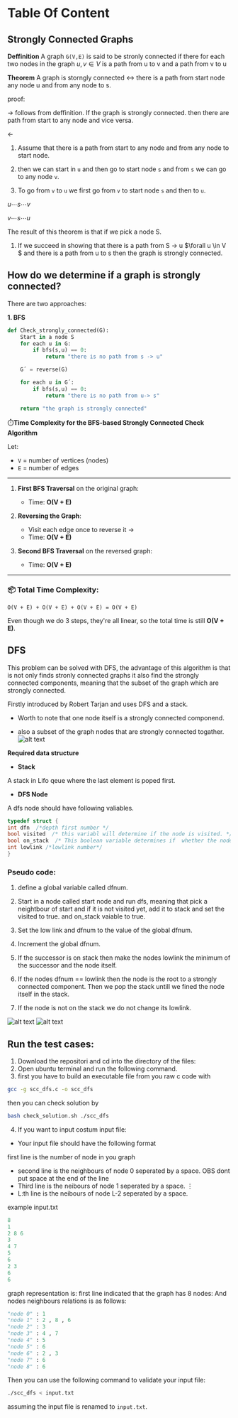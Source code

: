 
# Table Of Content




## Strongly Connected Graphs
**Deffinition**
A graph `G(V,E)` is said to be stronly connected if there for each two nodes in the graph $u, v \in V$ is a path from u to v and a path from v to u

**Theorem**
A graph is storngly connected $\leftrightarrow$ there is a path from start node any node u and from any node to s. 

proof: 

$\rightarrow$ follows from deffinition. If the graph is strongly connected. then there are path from start to any node and vice versa. 

$\leftarrow$ 
1. Assume that there is a path from start to any node and from any node to start node. 

2. then we can start in `u` and then go to start node `s` and from `s` we can go to any node `v`. 

3. To go from `v` to `u` we first go from `v` to start node `s` and then to `u`.

$u\cdots s \cdots v$ 

$v \cdots s \cdots u$


The result of this theorem is that if we pick a node S. 

1. If we succeed in showing that there is a path from S -> u  $\forall u \in V $ and there is a path from u to s then the graph is strongly connected.

## How do we determine if a graph is strongly connected? 

There are two approaches: 

**1. BFS**
```python
def Check_strongly_connected(G):
    Start in a node S 
    for each u in G:
        if bfs(s,u) == 0:
            return "there is no path from s -> u"

    G´ = reverse(G)

    for each u in G´: 
        if bfs(s,u) == 0:
            return "there is no path from u-> s"

    return "the graph is strongly connected"
```


⏱️**Time Complexity for the BFS-based Strongly Connected Check Algorithm**

Let:

* `V` = number of vertices (nodes)
* `E` = number of edges

---


1. **First BFS Traversal** on the original graph:

   * Time: **O(V + E)**

2. **Reversing the Graph**:

   * Visit each edge once to reverse it → 
   * Time: **O(V + E)**

3. **Second BFS Traversal** on the reversed graph:

   * Time: **O(V + E)**

---

### 📦 **Total Time Complexity**:

```plaintext
O(V + E) + O(V + E) + O(V + E) = O(V + E)
```

Even though we do 3 steps, they're all linear, so the total time is still **O(V + E)**.



## DFS 
This problem can be solved with DFS, the advantage of this algorithm is that is not only finds stronly connected graphs it also find the strongly connected components, meaning that the subset of the graph which are strongly connected. 

Firstly introduced by Robert Tarjan and  uses DFS and a stack. 


- Worth to note that one node itself is a strongly connected componend. 

- also a subset of the graph nodes that are strongly connected togather. 
![alt text](image.png)

**Required data structure**

- **Stack** 

A stack in Lifo qeue where the last element is poped first. 

- **DFS Node**

A dfs node should have following valiables. 
```c
typedef struct {
int dfn  /*depth first number */
bool visited  /* this variabl will determine if the node is visited. */
bool on_stack  /* This boolean variable determines if  whether the node is on stack or not*/
int lowlink /*lowlink number*/
}
```
### Pseudo code: 
1. define a global variable called dfnum. 
2. Start in a node called start node and run dfs, meaning that pick a neightbour of start and if it is not visited yet, add it to stack and set the visited to true. and on_stack vaiable to true.  
3. Set the low link and dfnum to the value of the global dfnum.
4. Increment the global dfnum.
5. If the successor is on stack then make the nodes lowlink the minimum of the successor and the node itself. 
6. If the nodes dfnum == lowlink then the node is the root to a strongly connected component. Then we pop the stack untill we fined the node itself in the stack. 

7. If the node is not on the stack we do not  change its lowlink. 
 

![alt text](image-1.png)
![alt text](image-2.png)

## Run the test cases: 
1. Download the repositori and cd into the directory of the files: 
2. Open ubuntu terminal and run the following command. 
3. first you have to build an executable file from you raw c code with 
```bash
gcc -g scc_dfs.c -o scc_dfs
```
then you can check solution by

```bash
bash check_solution.sh ./scc_dfs
```

4. If you want to input costum input file: 

- Your input file should  have the following format 

first line is the number of node in you graph

- second line is the neighbours of node 0 seperated by a space. OBS dont put space at the end of the line 
- Third line is the neibours of node 1 seperated by a space. 
$\vdots$
- L:th line is the neibours of node L-2 seperated by a space.

example input.txt
```c
8
1
2 8 6
3
4 7
5
6
2 3
6
6
```

graph representation is: 
first line indicated that the graph has 8 nodes: And nodes neighbours relations is as follows: 
```python
"node 0" : 1
"node 1" : 2 , 8 , 6
"node 2" : 3
"node 3" : 4 , 7
"node 4" : 5
"node 5" : 6
"node 6" : 2 , 3
"node 7" : 6
"node 8" : 6 
```
Then you can use the following command to validate your input file: 
```bash
./scc_dfs < input.txt
```
assuming the input file is renamed to `input.txt`. 